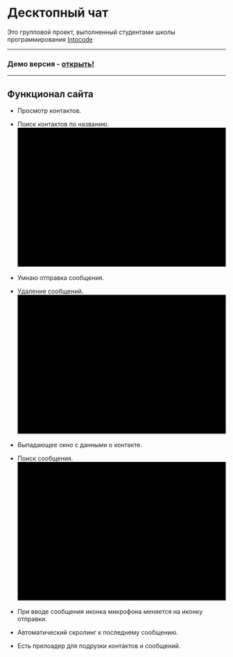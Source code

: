 # Десктопный чат

Это групповой проект, выполненный студентами школы программирования <a href="https://intocode.ru/" target="_blank">Intocode</a>
***

### Демо версия - <a href="https://intense-island-55096.herokuapp.com/" target="_blank">открыть!</a>

***

## Функционал сайта

+ Просмотр контактов.
+ Поиск контактов по названию.
  ![gif](https://github.com/Khalimov-Z/react-chat/blob/Kassumov_Zubayra/gif1.gif)

+ Умнаю отправка сообщения.
+ Удаление сообщений.
  ![gif](https://github.com/Khalimov-Z/react-chat/blob/Kassumov_Zubayra/gif2.gif)


+ Выпадающее окно с данными о контакте.
+ Поиск сообщения.
  ![gif](https://github.com/Khalimov-Z/react-chat/blob/Kassumov_Zubayra/gif2.gif)


+ При вводе сообщения иконка микрофона меняется на иконку отправки.
+ Автоматический скролинг к последнему сообщению.


+ Есть прелоадер для подрузки контактов и сообщений.
